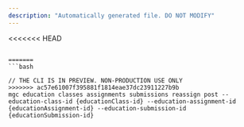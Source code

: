 ```yaml
---
description: "Automatically generated file. DO NOT MODIFY"
---
```


<<<<<<< HEAD
```cli

=======
```bash

// THE CLI IS IN PREVIEW. NON-PRODUCTION USE ONLY
>>>>>>> ac57e61007f395881f1814eae37dc23911227b9b
mgc education classes assignments submissions reassign post --education-class-id {educationClass-id} --education-assignment-id {educationAssignment-id} --education-submission-id {educationSubmission-id}

```